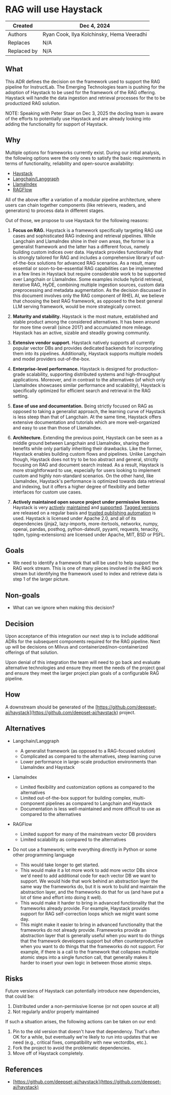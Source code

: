 # RAG  will use Haystack

| Created  | Dec 4, 2024 |
| -------- | -------- |
| Authors |  Ryan Cook, Ilya Kolchinsky, Hema Veeradhi |
| Replaces | N/A |
| Replaced by | N/A |

## What

This ADR defines the decision on the framework used to support the RAG pipeline for InstructLab. The Emerging Technologies team is pushing for the adoption of Haystack to be used for the framework of the RAG offering. Haystack will handle the data ingestion and retrieval processes for the to be productized RAG solution.

NOTE: Speaking with Peter Staar on Dec 3, 2025 the docling team is aware of the efforts to potentially use Haystack and are already looking into adding the functionality for support of Haystack.

## Why

Multiple options for frameworks currently exist. During our initial analysis, the following options were the only ones to satisfy the basic requirements in terms of functionality, reliability and open-source availability:

- [Haystack](https://haystack.deepset.ai/)
- [Langchain/Langgraph](https://www.langchain.com/)
- [LlamaIndex](https://www.llamaindex.ai/)
- [RAGFlow](https://ragflow.io/)

All of the above offer a variation of a modular pipeline architecture, where users can chain together components (like retrievers, readers, and generators) to process data in different stages.

Out of those, we propose to use Haystack for the following reasons:

1. **Focus on RAG.** Haystack is a framework specifically targeting RAG use cases and sophisticated RAG indexing and retrieval pipelines. While Langchain and LlamaIndex shine in their own areas, the former is a generalist framework and the latter has a different focus, namely building custom indices over data. Haystack provides functionality that is strongly tailored for RAG and includes a comprehensive library of out-of-the-box solutions for advanced RAG scenarios. As a result, many essential or soon-to-be-essential RAG capabilities can be implemented in a few lines in Haystack but require considerable work to be supported over Langchain or LlamaIndex. Some examples include hybrid retrieval, iterative RAG, HyDE, combining multiple ingestion sources, custom data preprocessing and metadata augmentation. As the decision discussed in this document involves only the RAG component of RHEL AI, we believe that choosing the best RAG framework, as opposed to the best general LLM serving framework, would be more strategically correct.

2. **Maturity and stability.** Haystack is the most mature, established and stable product among the considered alternatives. It has been around for more time overall (since 2017) and accumulated more mileage. Haystack has an active, sizable and steadily growing community.

3. **Extensive vendor support.** Haystack natively supports all currently popular vector DBs and provides dedicated backends for incorporating them into its pipelines. Additionally, Haystack supports multiple models and model providers out-of-the-box.

4. **Enterprise-level performance.** Haystack is designed for production-grade scalability, supporting distributed systems and high-throughput applications. Moreover, and in contrast to the alternatives (of which only LlamaIndex showcases similar performance and scalability), Haystack is specifically optimized for efficient search and retrieval in the RAG setting.

5. **Ease of use and documentation.** Being strictly focused on RAG as opposed to taking a generalist approach, the learning curve of Haystack is less steep than that of Langchain. At the same time, Haystack offers extensive documentation and tutorials which are more well-organized and easy to use than those of LlamaIndex.

6. **Architecture.** Extending the previous point, Haystack can be seen as a middle ground between Langchain and LlamaIndex, sharing their benefits while only partially inheriting their drawbacks. Like the former, Haystack enables building custom flows and pipelines. Unlike Langchain though, Haystack does not try to be too abstract and general, strictly focusing on RAG and document search instead. As a result, Haystack is more straightforward to use, especially for users looking to implement custom and highly non-standard scenarios. On the other hand, like LlamaIndex, Haystack's performance is optimized towards data retrieval and indexing, but it offers a higher degree of flexibility and better interfaces for custom use cases.

7. **Actively maintained open source project under permissive license.** Haystack is very [actively](https://github.com/deepset-ai/haystack/pulse/monthly) [maintained](https://github.com/deepset-ai/haystack/issues?q=is%3Aissue+is%3Aclosed) and [supported](https://github.com/deepset-ai/haystack/discussions). [Tagged versions](https://github.com/deepset-ai/haystack/releases) are released on a regular basis and [trusted publishing automation](https://github.com/deepset-ai/haystack/actions/workflows/pypi_release.yml) is used. Haystack is licensed under Apache 2.0, and all of its dependencies (jinja2, lazy-imports, more-itertools, networkx, numpy, openai, pandas, posthog, python-dateutil, pyyaml, requests, tenacity, tqdm, typing-extensions) are licensed under Apache, MIT, BSD or PSFL.

## Goals

- We need to identify a framework that will be used to help support the RAG work stream. This is one of many pieces involved in the RAG work stream but identifying the framework used to index and retrieve data is step 1 of the larger picture.

## Non-goals

- What can we ignore when making this decision?

## Decision

Upon acceptance of this integration our next step is to include additional ADRs for the subsequent components required for the RAG pipeline. Next up will be decisions on Milvus and containerized/non-containerized offerings of that solution.

Upon denial of this integration the team will need to go back and evaluate alternative technologies and ensure they meet the needs of the project goal and ensure they meet the larger project plan goals of a configurable RAG pipeline.

## How

A downstream should be generated of the [https://github.com/deepset-ai/haystack](https://github.com/deepset-ai/haystack) project.

## Alternatives

- Langchain/Langgraph
  - A generalist framework (as opposed to a RAG-focused solution)
  - Complicated as compared to the alternatives, steep learning curve
  - Lower performance in large-scale production environments than LlamaIndex and Haystack

- LlamaIndex
  - Limited flexibility and customization options as compared to the alternatives
  - Limited out-of-the-box support for building complex, multi-component pipelines as compared to Langchain and Haystack
  - Documentation is less well-maintained and more difficult to use as compared to the alternatives

- RAGFlow
  - Limited support for many of the mainstream vector DB providers
  - Limited scalability as compared to the alternatives

- Do not use a framework; write everything directly in Python or some other programming language
  - This would take longer to get started.
  - This would make it a lot more work to add more vector DBs since we'd need to add additional code for each vector DB we want to support. We would hide that work behind an abstraction layer the same way the frameworks do, but it is work to build and maintain the abstraction layer, and the frameworks do that for us (and have put a lot of time and effort into doing it well).
  - This would make it harder to bring in advanced functionality that the frameworks already provide. For example, Haystack provides support for RAG self-correction loops which we might want some day.
  - This might make it easier to bring in advanced functionality that the frameworks do not already provide. Frameworks provide an abstraction layer that is generally useful when you want to do things that the framework developers support but often counterproductive when you want to do things that the frameworks do not support. For example, if there is a call to the framework that collapses multiple atomic steps into a single function call, that generally makes it harder to insert your own logic in between those atomic steps.

## Risks

Future versions of Haystack can potentially introduce new dependencies, that could be:

1. Distributed under a non-permissive license (or not open source at all)
2. Not regularly and/or properly maintained

If such a situation arises, the following actions can be taken on our end:

1. Pin to the old version that doesn't have that dependency. That's often OK for a while, but eventually we're likely to run into updates that we need (e.g., critical fixes, compatibility with new vectordbs, etc.).
2. Fork the project to avoid the problematic dependencies.
3. Move off of Haystack completely.

## References

- [https://github.com/deepset-ai/haystack](https://github.com/deepset-ai/haystack)
